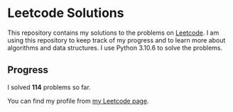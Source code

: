 # Leetcode Solutions

This repository contains my solutions to the problems on [Leetcode](https://leetcode.com/problemset/all/). I am using this repository to keep track of my progress and to learn more about algorithms and data structures. I use Python 3.10.6 to solve the problems.

## Progress

I solved **114** problems so far.

You can find my profile from [my Leetcode page](https://leetcode.com/taner_celikkiran/).
